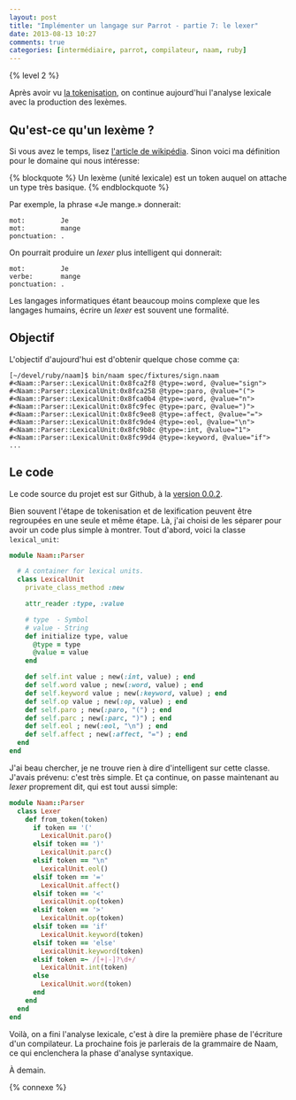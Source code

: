 ```yaml
---
layout: post
title: "Implémenter un langage sur Parrot - partie 7: le lexer"
date: 2013-08-13 10:27
comments: true
categories: [intermédiaire, parrot, compilateur, naam, ruby]
---
```


{% level 2 %}

Après avoir vu
[la tokenisation](http://lkdjiin.github.io/blog/2013/08/12/parrot-6-ecrire-le-tokenizer/),
on continue aujourd'hui l'analyse
lexicale avec la production des lexèmes.

<!-- more -->

Qu'est-ce qu'un lexème ?
------------------------
Si vous avez le temps, lisez [l'article de wikipédia](http://fr.wikipedia.org/wiki/Lex%C3%A8me).
Sinon voici ma définition pour le domaine qui nous intéresse:

{% blockquote %}
Un lexème (unité lexicale) est un token auquel on attache un type
très basique.
{% endblockquote %}

Par exemple, la phrase «Je mange.» donnerait:

    mot:         Je
    mot:         mange
    ponctuation: .

On pourrait produire un *lexer* plus intelligent qui donnerait:

    mot:         Je
    verbe:       mange
    ponctuation: .

Les langages informatiques étant beaucoup moins complexe que les
langages humains, écrire un *lexer* est souvent une formalité.

Objectif
--------

L'objectif d'aujourd'hui est d'obtenir quelque chose comme ça:

``` console
[~/devel/ruby/naam]$ bin/naam spec/fixtures/sign.naam 
#<Naam::Parser::LexicalUnit:0x8fca2f8 @type=:word, @value="sign">
#<Naam::Parser::LexicalUnit:0x8fca258 @type=:paro, @value="(">
#<Naam::Parser::LexicalUnit:0x8fca0b4 @type=:word, @value="n">
#<Naam::Parser::LexicalUnit:0x8fc9fec @type=:parc, @value=")">
#<Naam::Parser::LexicalUnit:0x8fc9ee8 @type=:affect, @value="=">
#<Naam::Parser::LexicalUnit:0x8fc9de4 @type=:eol, @value="\n">
#<Naam::Parser::LexicalUnit:0x8fc9b8c @type=:int, @value="1">
#<Naam::Parser::LexicalUnit:0x8fc99d4 @type=:keyword, @value="if">
...
```

Le code
-------
Le code source du projet est sur Github, à la
[version 0.0.2](https://github.com/lkdjiin/naam/tree/v0.0.2).

Bien souvent l'étape de tokenisation et de lexification peuvent être
regroupées en une seule et même étape. Là, j'ai choisi de les séparer pour
avoir un code plus simple à montrer. Tout d'abord, voici la classe
`lexical_unit`:

``` ruby lib/naam/parser/lexical_unit.rb
module Naam::Parser

  # A container for lexical units.
  class LexicalUnit
    private_class_method :new

    attr_reader :type, :value

    # type  - Symbol
    # value - String
    def initialize type, value
      @type = type
      @value = value
    end

    def self.int value ; new(:int, value) ; end
    def self.word value ; new(:word, value) ; end
    def self.keyword value ; new(:keyword, value) ; end
    def self.op value ; new(:op, value) ; end
    def self.paro ; new(:paro, "(") ; end
    def self.parc ; new(:parc, ")") ; end
    def self.eol ; new(:eol, "\n") ; end
    def self.affect ; new(:affect, "=") ; end
  end
end
```

J'ai beau chercher, je ne trouve rien à dire d'intelligent sur cette classe.
J'avais prévenu: c'est très simple. Et ça continue, on passe maintenant au
*lexer* proprement dit, qui est tout aussi simple:

``` ruby lib/naam/parser/lexer.rb
module Naam::Parser
  class Lexer
    def from_token(token)
      if token == '('
        LexicalUnit.paro()
      elsif token == ')'
        LexicalUnit.parc()
      elsif token == "\n"
        LexicalUnit.eol()
      elsif token == '='
        LexicalUnit.affect()
      elsif token == '<'
        LexicalUnit.op(token)
      elsif token == '>'
        LexicalUnit.op(token)
      elsif token == 'if'
        LexicalUnit.keyword(token)
      elsif token == 'else'
        LexicalUnit.keyword(token)
      elsif token =~ /[+|-]?\d+/
        LexicalUnit.int(token)
      else
        LexicalUnit.word(token)
      end
    end
  end
end
```

Voilà, on a fini l'analyse lexicale, c'est à dire la première phase
de l'écriture d'un compilateur. La prochaine fois je parlerais de la
grammaire de Naam, ce qui enclenchera la phase d'analyse syntaxique.

À demain.

{% connexe %}
